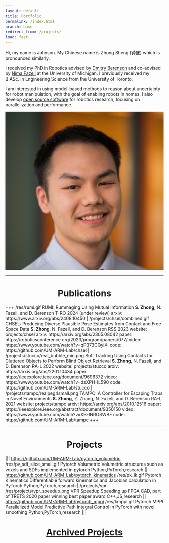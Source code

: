 ```yaml
---
layout: default
title: Portfolio
permalink: /index.html
branch: base
redirect_from: /projects/
load: fast
---
```


  <div class="profile">
    <div class="profile-text">
        <p>Hi, my name is Johnson. My Chinese name is Zhong Sheng (钟盛) which is pronounced similarly.</p>
        <p>I received my PhD in Robotics advised by <a href="https://berenson.robotics.umich.edu/">Dmitry Berenson</a> 
and co-advised by <a href="https://www.mmintlab.com/people/nima-fazeli/">Nima Fazeli</a> at the University of Michigan.
I previously received my B.ASc. in Engineering Science from the University of Toronto.
        </p>
        <p>I am interested in using model-based methods to reason about uncertainty for robot manipulation, with the
       goal of enabling robots in homes. I also develop <a href="https://github.com/lemonpi">open source software</a>
       for robotics research, focusing on parallelization and performance.
        </p>
    </div>
    <img src="/res/self_business.jpeg" alt="My Picture" class="profile-img">
  </div>

---
<h1 style="text-align:center;">Publications</h1>
+++
/res/rumi.gif
RUMI: Rummaging Using Mutual Information
<strong>S. Zhong</strong>, N. Fazeli, and D. Berenson
T-RO 2024 (under review)
arxiv: https://www.arxiv.org/abs/2408.10450
|
/projects/chsel/combined.gif
CHSEL: Producing Diverse Plausible Pose Estimates from Contact and Free Space Data
<strong>S. Zhong</strong>, N. Fazeli, and D. Berenson
RSS 2023
website: projects/chsel
arxiv: https://arxiv.org/abs/2305.08042
paper: https://roboticsconference.org/2023/program/papers/077/
video: https://www.youtube.com/watch?v=qP373CQyiXI
code: https://github.com/UM-ARM-Lab/chsel
|
/projects/stucco/real_bubble_min.png
Soft Tracking Using Contacts for Cluttered Objects to Perform Blind Object Retrieval
<strong>S. Zhong</strong>, N. Fazeli, and D. Berenson
RA-L 2022
website: projects/stucco
arxiv: https://arxiv.org/abs/2201.10434
paper: https://ieeexplore.ieee.org/document/9696372
video: https://www.youtube.com/watch?v=dsXPH-IL590
code: https://github.com/UM-ARM-Lab/stucco
|
/projects/tampc/realpeg4small.png
TAMPC: A Controller for Escaping Traps in Novel Environments
<strong>S. Zhong</strong>, Z. Zhang, N. Fazeli, and D. Berenson
RA-L 2021
website: projects/tampc
arxiv: https://arxiv.org/abs/2010.12516
paper: https://ieeexplore.ieee.org/abstract/document/9350150
video: https://www.youtube.com/watch?v=XB-INROSWBE
code: https://github.com/UM-ARM-Lab/tampc
+++


---
<h1 style="text-align:center;">Projects</h1>

|||
https://github.com/UM-ARM-Lab/pytorch_volumetric
/res/pv_sdf_slice_small.gif
Pytorch Volumetric
Volumetric structures such as voxels and SDFs implemented in pytorch
Python,PyTorch,research
||
https://github.com/UM-ARM-Lab/pytorch_kinematics
/res/pk_ik.gif
Pytorch Kinematics
Differentiable forward kinematics and Jacobian calculation in PyTorch
Python,PyTorch,research
|
/projects/vpr
/res/projects/vpr_speedup.png
VPR Speedup
Speeding up FPGA CAD, part of TRETS 2020 paper winning best paper award
C++,JS,research
||
https://github.com/UM-ARM-Lab/pytorch_mppi
/res/kmppi.gif
Pytorch MPPI
Parallelized Model Predictive Path Integral Control in PyTorch with novel smoothing
Python,PyTorch,research
|||



<h1 style="text-align:center;"><a href="archive.html">Archived Projects</a></h1>
